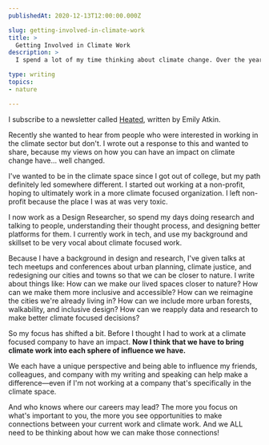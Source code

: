 ```yaml
---
publishedAt: 2020-12-13T12:00:00.000Z

slug: getting-involved-in-climate-work
title: >
  Getting Involved in Climate Work
description: >
  I spend a lot of my time thinking about climate change. Over the years, I've struggled over how to have an impact, especially when I'm not specifically working in the climate space. This post is about how my thoughts have evolved on this over the course of my career.

type: writing
topics:
- nature

---
```


I subscribe to a newsletter called [Heated](https://heated.world/), written by Emily Atkin. 

Recently she wanted to hear from people who were interested in working in the climate sector but don't. I wrote out a response to this and wanted to share, because my views on how you can have an impact on climate change have... well changed. 

I've wanted to be in the climate space since I got out of college, but my path definitely led somewhere different. I started out working at a non-profit, hoping to ultimately work in a more climate focused organization. I left non-profit because the place I was at was very toxic.

I now work as a Design Researcher, so spend my days doing research and talking to people, understanding their thought process, and designing better platforms for them. I currently work in tech, and use my background and skillset to be very vocal about climate focused work.

Because I have a background in design and research, I've given talks at tech meetups and conferences about urban planning, climate justice, and redesigning our cities and towns so that we can be closer to nature. I write about things like: How can we make our lived spaces closer to nature? How can we make them more inclusive and accessible? How can we reimagine the cities we're already living in? How can we include more urban forests, walkability, and inclusive design? How can we reapply data and research to make better climate focused decisions?

So my focus has shifted a bit. Before I thought I had to work at a climate focused company to have an impact. **Now I think that we have to bring climate work into each sphere of influence we have.** 

We each have a unique perspective and being able to influence my friends, colleagues, and company with my writing and speaking can help make a difference—even if I'm not working at a company that's specifically in the climate space.

And who knows where our careers may lead? The more you focus on what's important to you, the more you see opportunities to make connections between your current work and climate work. And we ALL need to be thinking about how we can make those connections!